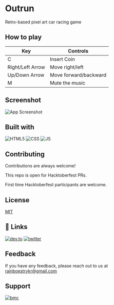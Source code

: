 
# Outrun

Retro-based pixel art car racing game

## How to play 

|Key| Controls |
|--|--|
| C | Insert Coin |
| Right/Left Arrow | Move right/left |
| Up/Down Arrow | Move forward/backward |
| M | Mute the music

## Screenshot

![App Screenshot](https://i.ibb.co/h7zz1w8/outrun.png)

  
## Built with 

![HTML5](https://img.shields.io/badge/HTML5-E34F26?style=for-the-badge&logo=html5&logoColor=white)
![CSS](https://img.shields.io/badge/CSS3-1572B6?style=for-the-badge&logo=css3&logoColor=white)
![JS](https://img.shields.io/badge/JavaScript-323330?style=for-the-badge&logo=javascript&logoColor=F7DF1E)

  
## Contributing

Contributions are always welcome!

This repo is open for Hacktoberfest PRs. 

First time Hacktoberfest participants are welcome.



  
## License

[MIT](https://choosealicense.com/licenses/mit/)

  
## 🔗 Links

[![dev.to](https://img.shields.io/badge/dev.to-0A0A0A?style=for-the-badge&logo=devdotto&logoColor=white)](https://www.dev.to/abhirajb)
[![twitter](https://img.shields.io/badge/twitter-1DA1F2?style=for-the-badge&logo=twitter&logoColor=white)](https://twitter.com/rainboestrykr)

  
## Feedback

If you have any feedback, please reach out to us at rainboestrykr@gmail.com

  
## Support

[![bmc](https://img.shields.io/badge/Buy_Me_A_Coffee-FFDD00?style=for-the-badge&logo=buy-me-a-coffee&logoColor=black)](https://buymeacoffee.com/rainboestrykr)

  
